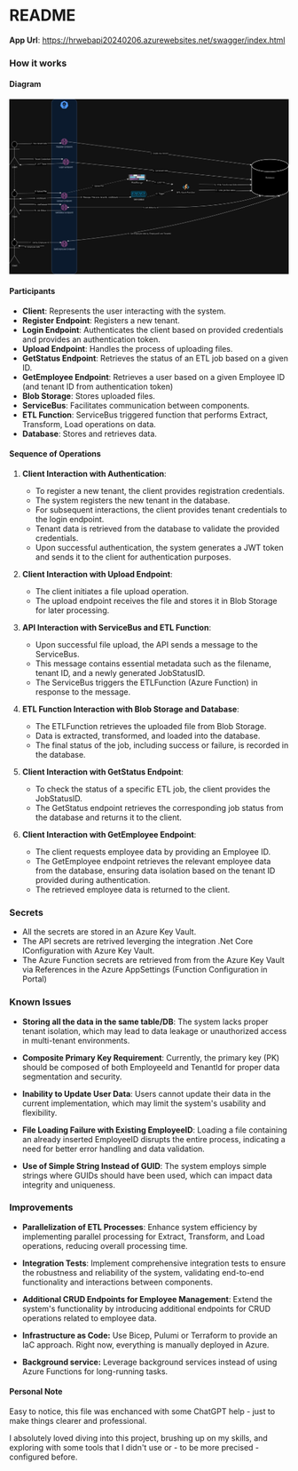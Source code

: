 # README
**App Url**: https://hrwebapi20240206.azurewebsites.net/swagger/index.html
### How it works
#### Diagram
<img src="HrAppDiagram.jpg" alt="Diagram"/>

#### Participants
- **Client**: Represents the user interacting with the system.
- **Register Endpoint**: Registers a new tenant.
- **Login Endpoint**: Authenticates the client based on provided credentials and provides an authentication token.
- **Upload Endpoint**: Handles the process of uploading files.
- **GetStatus Endpoint**: Retrieves the status of an ETL job based on a given ID.
- **GetEmployee Endpoint**: Retrieves a user based on a given Employee ID (and tenant ID from authentication token)
- **Blob Storage**: Stores uploaded files.
- **ServiceBus**: Facilitates communication between components.
- **ETL Function**: ServiceBus triggered function that performs Extract, Transform, Load operations on data. 
- **Database**: Stores and retrieves data.

#### Sequence of Operations

1. **Client Interaction with Authentication**:
   - To register a new tenant, the client provides registration credentials.
   - The system registers the new tenant in the database.
   - For subsequent interactions, the client provides tenant credentials to the login endpoint.
   - Tenant data is retrieved from the database to validate the provided credentials.
   - Upon successful authentication, the system generates a JWT token and sends it to the client for authentication purposes.

2. **Client Interaction with Upload Endpoint**:
   - The client initiates a file upload operation.
   - The upload endpoint receives the file and stores it in Blob Storage for later processing.

3. **API Interaction with ServiceBus and ETL Function**:
   - Upon successful file upload, the API sends a message to the ServiceBus.
   - This message contains essential metadata such as the filename, tenant ID, and a newly generated JobStatusID.
   - The ServiceBus triggers the ETLFunction (Azure Function) in response to the message.

4. **ETL Function Interaction with Blob Storage and Database**:
   - The ETLFunction retrieves the uploaded file from Blob Storage.
   - Data is extracted, transformed, and loaded into the database.
   - The final status of the job, including success or failure, is recorded in the database.

5. **Client Interaction with GetStatus Endpoint**:
   - To check the status of a specific ETL job, the client provides the JobStatusID.
   - The GetStatus endpoint retrieves the corresponding job status from the database and returns it to the client.

6. **Client Interaction with GetEmployee Endpoint**:
   - The client requests employee data by providing an Employee ID.
   - The GetEmployee endpoint retrieves the relevant employee data from the database, ensuring data isolation based on the tenant ID provided during authentication.
   - The retrieved employee data is returned to the client.

### Secrets

- All the secrets are stored in an Azure Key Vault.
- The API secrets are retrived leverging the integration .Net Core IConfiguration with Azure Key Vault.
- The Azure Function secrets are retrieved from from the Azure Key Vault via References in the Azure AppSettings (Function Configuration in Portal)


### Known Issues

- **Storing all the data in the same table/DB**: The system lacks proper tenant isolation, which may lead to data leakage or unauthorized access in multi-tenant environments.

- **Composite Primary Key Requirement**: Currently, the primary key (PK) should be composed of both EmployeeId and TenantId for proper data segmentation and security.

- **Inability to Update User Data**: Users cannot update their data in the current implementation, which may limit the system's usability and flexibility.

- **File Loading Failure with Existing EmployeeID**: Loading a file containing an already inserted EmployeeID disrupts the entire process, indicating a need for better error handling and data validation.

- **Use of Simple String Instead of GUID**: The system employs simple strings where GUIDs should have been used, which can impact data integrity and uniqueness.


### Improvements

- **Parallelization of ETL Processes**: Enhance system efficiency by implementing parallel processing for Extract, Transform, and Load operations, reducing overall processing time.

- **Integration Tests**: Implement comprehensive integration tests to ensure the robustness and reliability of the system, validating end-to-end functionality and interactions between components.

- **Additional CRUD Endpoints for Employee Management**: Extend the system's functionality by introducing additional endpoints for CRUD operations related to employee data.

- **Infrastructure as Code:** Use Bicep, Pulumi or Terraform to provide an IaC approach. Right now, everything is manually deployed in Azure.
  
- **Background service:** Leverage background services instead of using Azure Functions for long-running tasks.

#### Personal Note
Easy to notice, this file was enchanced with some ChatGPT help - just to make things clearer and professional. 

I absolutely loved diving into this project, brushing up on my skills, and exploring with some tools that I didn't use  or - to be more precised - configured before.
